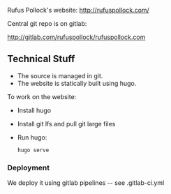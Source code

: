 Rufus Pollock's website: http://rufuspollock.com/

Central git repo is on gitlab:

http://gitlab.com/rufuspollock/rufuspollock.com

## Technical Stuff

* The source is managed in git.
* The website is statically built using hugo.

To work on the website:

* Install hugo
* Install git lfs and pull git large files
* Run hugo:

  `hugo serve`

### Deployment

We deploy it using gitlab pipelines -- see .gitlab-ci.yml


